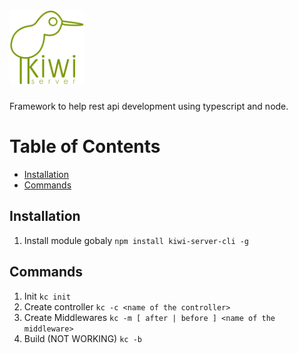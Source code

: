 
# <img src="kiwi.png" width="120" alt="logo">
Framework to help rest api development using typescript and node.

# Table of Contents
* [Installation](#installation)
* [Commands](#commands)
  
## Installation
1. Install module gobaly
    `npm install kiwi-server-cli -g`

## Commands
1. Init
    `kc init`
2. Create controller
    `kc -c <name of the controller>`
3. Create Middlewares
    `kc -m [ after | before ] <name of the middleware>`
4. Build (NOT WORKING)
    `kc -b`
    
